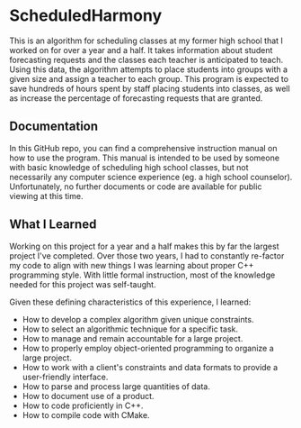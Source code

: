 # ScheduledHarmony #
This is an algorithm for scheduling classes at my former high school that I worked on for over a year and a half. It takes information about student forecasting requests and the classes each teacher is anticipated to teach. Using this data, the algorithm attempts to place students into groups with a given size and assign a teacher to each group. This program is expected to save hundreds of hours spent by staff placing students into classes, as well as increase the percentage of forecasting requests that are granted.

## Documentation ##
In this GitHub repo, you can find a comprehensive instruction manual on how to use the program. This manual is intended to be used by someone with basic knowledge of scheduling high school classes, but not necessarily any computer science experience (eg. a high school counselor). Unfortunately, no further documents or code are available for public viewing at this time.

## What I Learned ##
Working on this project for a year and a half makes this by far the largest project I've completed. Over those two years, I had to constantly re-factor my code to align with new things I was learning about proper C++ programming style. With little formal instruction, most of the knowledge needed for this project was self-taught.

Given these defining characteristics of this experience, I learned:
- How to develop a complex algorithm given unique constraints.
- How to select an algorithmic technique for a specific task.
- How to manage and remain accountable for a large project.
- How to properly employ object-oriented programming to organize a large project.
- How to work with a client's constraints and data formats to provide a user-friendly interface.
- How to parse and process large quantities of data.
- How to document use of a product.
- How to code proficiently in C++.
- How to compile code with CMake.
